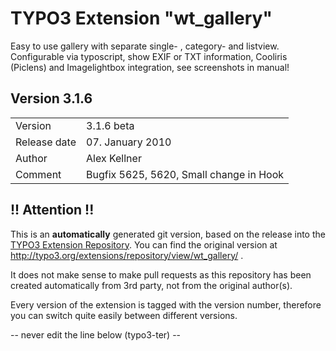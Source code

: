 # TYPO3 Extension "wt_gallery"
Easy to use gallery with separate single- , category- and listview. Configurable via typoscript, show EXIF or TXT information, Cooliris (Piclens) and Imagelightbox integration, see screenshots in manual!

## Version 3.1.6




<table>
	<tr><td>Version</td><td>3.1.6 beta</td></tr>
	<tr><td>Release date</td><td>07. January 2010</td></tr>
	<tr><td>Author</td><td>Alex Kellner</td></tr>
	<tr><td>Comment</td><td>Bugfix 5625, 5620, Small change in Hook</td></tr>
</table>

## !! Attention !!
This is an **automatically** generated git version, based on the release into the [TYPO3 Extension Repository](http://www.typo3.org/extensions/).
You can find the original version at http://typo3.org/extensions/repository/view/wt_gallery/ .

It does not make sense to make pull requests as this repository has been created automatically from 3rd party, not from the original author(s).

Every version of the extension is tagged with the version number, therefore you can switch quite easily between different versions.


-- never edit the line below (typo3-ter) --
